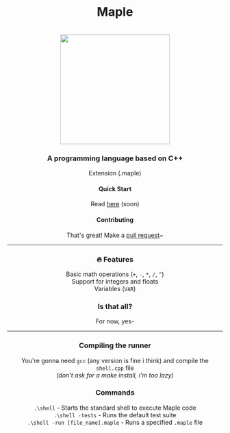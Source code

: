<div align="center">
<h1 align="center">Maple</h1>
<br />
<img align="center" width="256" height="256" src="https://femboylamkas.please-fuck.me/yJTKni.png" />
<br />
</div>

<div align="center">
<h3>A programming language based on C++</h3>
<p>Extension (.maple)</p>
</div>

<div align="center">
<h4>Quick Start</h4>
<p>Read <a href="https://github.com/LamkasDev/maple/wiki">here</a> (soon)</p>
  
<h4>Contributing</h4>
<p>That's great! Make a <a href="https://github.com/LamkasDev/maple/pullse">pull request</a>~</p>
</div>
<hr />

<div align="center">
<h3>🔥 Features</h3>
<p>
Basic math operations (<code>+</code>, <code>-</code>, <code>*</code>, <code>/</code>, <code>^</code>)<br />
Support for integers and floats<br />
Variables (<code>VAR</code>)
</p>

<h3>Is that all?</h3>
<p>
For now, yes-
</p>
</div>
<hr />

<div align="center">
<h3>Compiling the runner</h3>
<p>
You're gonna need <code>gcc</code> (any version is fine i think) and compile the <code>shell.cpp</code> file<br />
<i>(don't ask for a make install, i'm too lazy)</i>
</p>

<h3>Commands</h3>
<p>
<code>.\shell</code> - Starts the standard shell to execute Maple code<br />
<code>.\shell -tests</code> - Runs the default test suite<br />
<code>.\shell -run [file_name].maple</code> - Runs a specified <code>.maple</code> file
</p>
</div>
